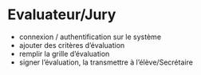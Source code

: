 # Evaluateur/Jury
- connexion / authentification sur le système
- ajouter des critères d’évaluation
- remplir la grille d’évaluation
- signer l’évaluation, la transmettre à l’élève/Secrétaire
